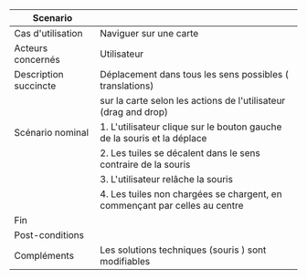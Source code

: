 | Scenario |	|
|-----------------------|-----------------------------------------------------------------------------|
| Cas d'utilisation     | Naviguer sur une carte                                                      | 
| Acteurs concernés     | Utilisateur                                                                 | 
| Description succincte | Déplacement dans tous les sens possibles ( translations)                   | 
|                       | sur la carte selon les actions de l'utilisateur (drag and drop)            | 
| Scénario nominal      | 1. L'utilisateur clique sur le bouton gauche de la souris et la déplace    | 
|                       | 2. Les tuiles se décalent dans le sens contraire de la souris               | 
|                       | 3. L'utilisateur relâche la souris                                          | 
|                       | 4. Les tuiles non chargées se chargent, en commençant par celles au centre | 
| Fin                   |                                                                             | 
| Post-conditions       |                                                                             | 
| Compléments           | Les solutions techniques (souris ) sont modifiables                         | 

